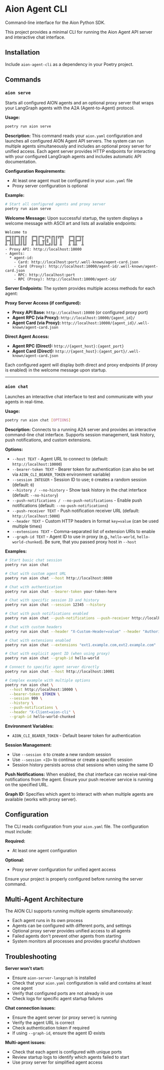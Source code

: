 # Aion Agent CLI

Command-line interface for the Aion Python SDK.

This project provides a minimal CLI for running the Aion Agent API server and interactive chat interface.

## Installation

Include `aion-agent-cli` as a dependency in your Poetry project.

## Commands

### `aion serve`

Starts all configured AION agents and an optional proxy server that wraps your LangGraph agents with the A2A (Agent-to-Agent) protocol.

**Usage:**

```bash
poetry run aion serve
```

**Description:**
This command reads your `aion.yaml` configuration and launches all configured AION Agent API servers. The system can run multiple agents simultaneously and includes an optional proxy server for unified access. Each agent server provides HTTP endpoints for interacting with your configured LangGraph agents and includes automatic API documentation.

**Configuration Requirements:**
- At least one agent must be configured in your `aion.yaml` file
- Proxy server configuration is optional

**Example:**

```bash
# Start all configured agents and proxy server
poetry run aion serve
```

**Welcome Message:**
Upon successful startup, the system displays a welcome message with ASCII art and lists all available endpoints:

```
Welcome to
╔═╗╦╔═╗╔╗╔  ╔═╗╔═╗╔═╗╔╗╔╔╦╗  ╔═╗╔═╗╦
╠═╣║║ ║║║║  ╠═╣║ ╦║╣ ║║║ ║   ╠═╣╠═╝║
╩ ╩╩╚═╝╝╚╝  ╩ ╩╚═╝╚═╝╝╚╝ ╩   ╩ ╩╩  ╩
- Proxy API: http://localhost:10000
- Agents:
  * agent-id:
    - Card: http://localhost:port/.well-known/agent-card.json
    - Card (Proxy): http://localhost:10000/agent-id/.well-known/agent-card.json
    - RPC: http://localhost:port
    - RPC (Proxy): http://localhost:10000/agent-id/
```



**Server Endpoints:**
The system provides multiple access methods for each agent:

**Proxy Server Access (if configured):**
* **Proxy API Base:** `http://localhost:10000` (or configured proxy port)
* **Agent RPC (via Proxy):** `http://localhost:10000/{agent_id}/`
* **Agent Card (via Proxy):** `http://localhost:10000/{agent_id}/.well-known/agent-card.json`

**Direct Agent Access:**
* **Agent RPC (Direct):** `http://{agent_host}:{agent_port}`
* **Agent Card (Direct):** `http://{agent_host}:{agent_port}/.well-known/agent-card.json`

Each configured agent will display both direct and proxy endpoints (if proxy is enabled) in the welcome message upon startup.

---

### `aion chat`

Launches an interactive chat interface to test and communicate with your agents in real-time.

**Usage:**

```bash
poetry run aion chat [OPTIONS]
```

**Description:**
Connects to a running A2A server and provides an interactive command-line chat interface. Supports session management, task history, push notifications, and custom extensions.

**Options:**

* `--host TEXT` - Agent URL to connect to (default: `http://localhost:10000`)
* `--bearer-token TEXT` - Bearer token for authentication (can also be set via `AION_CLI_BEARER_TOKEN` environment variable)
* `--session INTEGER` - Session ID to use; `0` creates a random session (default: `0`)
* `--history / --no-history` - Show task history in the chat interface (default: `--no-history`)
* `--push-notifications / --no-push-notifications` - Enable push notifications (default: `--no-push-notifications`)
* `--push-receiver TEXT` - Push notification receiver URL (default: `http://localhost:5000`)
* `--header TEXT` - Custom HTTP headers in format `key=value` (can be used multiple times)
* `--extensions TEXT` - Comma-separated list of extension URIs to enable
* `--graph-id TEXT` - Agent ID to use in proxy (e.g., `hello-world`, `hello-world-chunked`). Be sure, that you passed proxy host in `--host`

**Examples:**

```bash
# Start basic chat session
poetry run aion chat

# Chat with custom agent URL
poetry run aion chat --host http://localhost:8080

# Chat with authentication
poetry run aion chat --bearer-token your-token-here

# Chat with specific session ID and history
poetry run aion chat --session 12345 --history

# Chat with push notifications enabled
poetry run aion chat --push-notifications --push-receiver http://localhost:3000

# Chat with custom headers
poetry run aion chat --header "X-Custom-Header=value" --header "Authorization=Bearer token"

# Chat with extensions enabled
poetry run aion chat --extensions "ext1.example.com,ext2.example.com"

# Chat with explicit agent ID (when using proxy)
poetry run aion chat --graph-id hello-world

# Connect to specific agent server directly
poetry run aion chat --host http://localhost:10001

# Complex example with multiple options
poetry run aion chat \
  --host http://localhost:10000 \
  --bearer-token $TOKEN \
  --session 999 \
  --history \
  --push-notifications \
  --header "X-Client=aion-cli" \
  --graph-id hello-world-chunked
```

**Environment Variables:**

* `AION_CLI_BEARER_TOKEN` - Default bearer token for authentication

**Session Management:**

* Use `--session 0` to create a new random session
* Use `--session <ID>` to continue or create a specific session
* Session history persists across chat sessions when using the same ID

**Push Notifications:**
When enabled, the chat interface can receive real-time notifications from the agent. Ensure your push receiver service is running on the specified URL.

**Graph ID:**
Specifies which agent to interact with when multiple agents are available (works with proxy server).

## Configuration

The CLI reads configuration from your `aion.yaml` file. The configuration must include:

**Required:**
- At least one agent configuration

**Optional:**
- Proxy server configuration for unified agent access

Ensure your project is properly configured before running the server command.

## Multi-Agent Architecture

The AION CLI supports running multiple agents simultaneously:

- Each agent runs in its own process
- Agents can be configured with different ports, and settings
- Optional proxy server provides unified access to all agents
- Failed agents don't prevent other agents from starting
- System monitors all processes and provides graceful shutdown

## Troubleshooting

**Server won't start:**

* Ensure `aion-server-langgraph` is installed
* Check that your `aion.yaml` configuration is valid and contains at least one agent
* Verify that configured ports are not already in use
* Check logs for specific agent startup failures

**Chat connection issues:**

* Ensure the agent server (or proxy server) is running
* Verify the agent URL is correct  
* Check authentication token if required
* If using `--graph-id`, ensure the agent ID exists

**Multi-agent issues:**

* Check that each agent is configured with unique ports
* Review startup logs to identify which agents failed to start
* Use proxy server for simplified agent access
